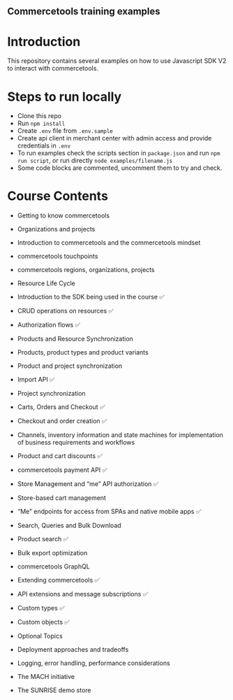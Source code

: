 ## Commercetools training examples

# Introduction
This repository contains several examples on how to use Javascript SDK V2 to interact with commercetools.

# Steps to run locally

* Clone this repo
* Run ``` npm install ```
* Create ``` .env ``` file from ```.env.sample```
* Create api client in merchant center with admin access and provide credentials in ``` .env ```
* To run examples check the scripts section in ```package.json``` and run ```npm run script```, or run directly ```node examples/filename.js```
* Some code blocks are commented, uncomment them to try and check.
# Course Contents
* Getting to know commercetools
* Organizations and projects

* Introduction to commercetools and the commercetools mindset

* commercetools touchpoints

* commercetools regions, organizations, projects

* Resource Life Cycle

* Introduction to the SDK being used in the course :white_check_mark:

* CRUD operations on resources :white_check_mark:

* Authorization flows :white_check_mark:

* Products and Resource Synchronization 

* Products, product types and product variants

* Product and project synchronization

* Import API :white_check_mark:

* Project synchronization

* Carts, Orders and Checkout :white_check_mark:

* Checkout and order creation :white_check_mark:

* Channels, inventory information and state machines for implementation of business requirements and workflows

* Product and cart discounts :white_check_mark:

* commercetools payment API :white_check_mark:

* Store Management and “me” API authorization :white_check_mark:

* Store-based cart management 

* “Me” endpoints for access from SPAs and native mobile apps :white_check_mark:

* Search, Queries and Bulk Download  

* Product search :white_check_mark:

* Bulk export optimization

* commercetools GraphQL

* Extending commercetools :white_check_mark:

* API extensions and message subscriptions :white_check_mark:

* Custom types :white_check_mark:

* Custom objects :white_check_mark:

* Optional Topics

* Deployment approaches and tradeoffs

* Logging, error handling, performance considerations

* The MACH initiative

* The SUNRISE demo store
